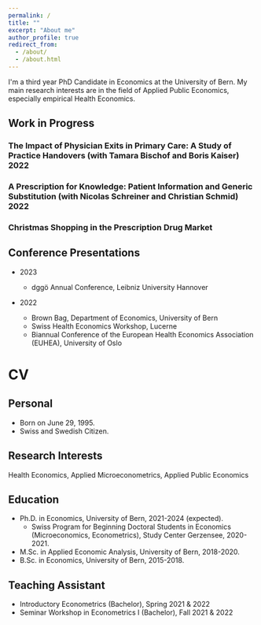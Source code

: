 ```yaml
---
permalink: /
title: ""
excerpt: "About me"
author_profile: true
redirect_from: 
  - /about/
  - /about.html
---
```


I'm a third year PhD Candidate in Economics at the University of Bern. My main research interests are in the field of Applied Public Economics, especially empirical Health Economics. 

## Work in Progress
### The Impact of Physician Exits in Primary Care: A Study of Practice Handovers (with Tamara Bischof and Boris Kaiser) 2022

### A Prescription for Knowledge: Patient Information and Generic Substitution (with Nicolas Schreiner and Christian Schmid) 2022

### Christmas Shopping in the Prescription Drug Market 



## Conference Presentations
* 2023
  * dggö Annual Conference, Leibniz University Hannover

* 2022 
  * Brown Bag, Department of Economics, University of Bern
  * Swiss Health Economics Workshop, Lucerne
  * Biannual Conference of the European Health Economics Association (EUHEA), University of Oslo  
          
          
# CV

## Personal
* Born on June 29, 1995.
* Swiss and Swedish Citizen.

## Research Interests
Health Economics, Applied Microeconometrics, Applied Public Economics

## Education
* Ph.D. in Economics, University of Bern, 2021-2024 (expected).
    * Swiss Program for Beginning Doctoral Students in Economics (Microeconomics, Econometrics), Study Center Gerzensee, 2020-2021. 
* M.Sc. in Applied Economic Analysis, University of Bern, 2018-2020.
* B.Sc. in Economics, University of Bern, 2015-2018.


## Teaching Assistant
* Introductory Econometrics (Bachelor), Spring 2021 & 2022
* Seminar Workshop in Econometrics I (Bachelor), Fall 2021 & 2022

